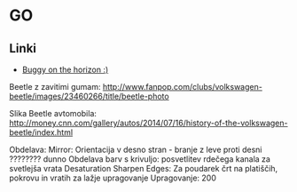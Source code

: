 # GO

## Linki

* [Buggy on the horizon :)](https://www.google.com/url?sa=i&rct=j&q=&esrc=s&source=images&cd=&cad=rja&uact=8&ved=0ahUKEwjOiIHC-5vYAhWImLQKHRAcCvgQjhwIBQ&url=https%3A%2F%2Fwww.travezl.com%2Fdubai-tours%2Fdubai-sunset-dune-buggy-adventure%2Fp-1381&psig=AOvVaw20FR5LvrClKw6-lHQl0Wx7&ust=1513975266303908)




Beetle z zavitimi gumam: http://www.fanpop.com/clubs/volkswagen-beetle/images/23460266/title/beetle-photo

Slika Beetle avtomobila: http://money.cnn.com/gallery/autos/2014/07/16/history-of-the-volkswagen-beetle/index.html

Obdelava:
	Mirror: Orientacija v desno stran - branje z leve proti desni ???????? dunno
	Obdelava barv s krivuljo: posvetlitev rdečega kanala za svetlejša vrata
	Desaturation
	Sharpen Edges: Za poudarek črt na platiščih, pokrovu in vratih za lažje upragovanje
	Upragovanje: 200
	
	
	